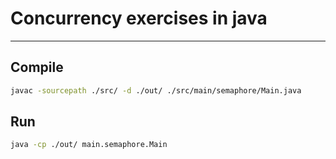 # Concurrency exercises in java

___

## Compile 

```bash
javac -sourcepath ./src/ -d ./out/ ./src/main/semaphore/Main.java
```

## Run 

```bash
java -cp ./out/ main.semaphore.Main
```